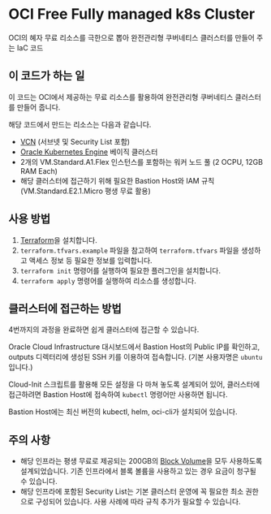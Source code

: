 # OCI Free Fully managed k8s Cluster
OCI의 혜자 무료 리소스를 극한으로 뽑아 완전관리형 쿠버네티스 클러스터를 만들어 주는 IaC 코드

## 이 코드가 하는 일
이 코드는 OCI에서 제공하는 무료 리소스를 활용하여 완전관리형 쿠버네티스 클러스터를 만들어 줍니다.

해당 코드에서 만드는 리소스는 다음과 같습니다.
- [VCN](https://www.oracle.com/kr/cloud/networking/virtual-cloud-network/) (서브넷 및 Security List 포함)
- [Oracle Kubernetes Engine](https://www.oracle.com/kr/cloud/cloud-native/kubernetes-engine/) 베이직 클러스터
- 2개의 VM.Standard.A1.Flex 인스턴스를 포함하는 워커 노드 풀 (2 OCPU, 12GB RAM Each)
- 해당 클러스터에 접근하기 위해 필요한 Bastion Host와 IAM 규칙 (VM.Standard.E2.1.Micro 평생 무료 활용)

## 사용 방법
1. [Terraform](https://www.terraform.io/downloads.html)을 설치합니다.
2. `terraform.tfvars.example` 파일을 참고하여 `terraform.tfvars` 파일을 생성하고 액세스 정보 등 필요한 정보를 입력합니다.
3. `terraform init` 명령어를 실행하여 필요한 플러그인을 설치합니다.
4. `terraform apply` 명령어를 실행하여 리소스를 생성합니다.

## 클러스터에 접근하는 방법
4번까지의 과정을 완료하면 쉽게 클러스터에 접근할 수 있습니다.

Oracle Cloud Infrastructure 대시보드에서 Bastion Host의 Public IP를 확인하고, outputs 디렉터리에 생성된 SSH 키를 이용하여 접속합니다. (기본 사용자명은 `ubuntu`입니다.)

Cloud-Init 스크립트를 활용해 모든 설정을 다 마쳐 놓도록 설계되어 있어, 클러스터에 접근하려면 Bastion Host에 접속하여 `kubectl` 명령어만 사용하면 됩니다.

Bastion Host에는 최신 버전의 kubectl, helm, oci-cli가 설치되어 있습니다.

## 주의 사항
- 해당 인프라는 평생 무료로 제공되는 200GB의 [Block Volume](https://www.oracle.com/kr/cloud/storage/block-volumes/)을 모두 사용하도록 설계되었습니다. 기존 인프라에서 블록 볼륨을 사용하고 있는 경우 요금이 청구될 수 있습니다.
- 해당 인프라에 포함된 Security List는 기본 클러스터 운영에 꼭 필요한 최소 권한으로 구성되어 있습니다. 사용 사례에 따라 규칙 추가가 필요할 수 있습니다.